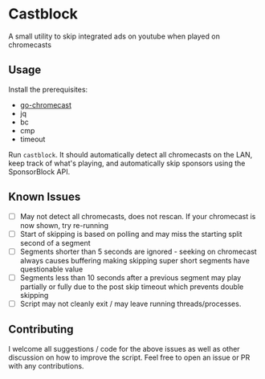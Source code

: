 # Castblock
A small utility to skip integrated ads on youtube when played on chromecasts

## Usage
Install the prerequisites:
* [go-chromecast](https://github.com/vishen/go-chromecast)
* jq
* bc
* cmp
* timeout

Run `castblock`. It should automatically detect all chromecasts on the LAN, keep track of what's playing, and automatically skip sponsors using the SponsorBlock API.

## Known Issues
- [ ] May not detect all chromecasts, does not rescan. If your chromecast is now shown, try re-running
- [ ] Start of skipping is based on polling and may miss the starting split second of a segment
- [ ] Segments shorter than 5 seconds are ignored - seeking on chromecast always causes buffering making skipping super short segments have questionable value
- [ ] Segments less than 10 seconds after a previous segment may play partially or fully due to the post skip timeout which prevents double skipping
- [ ] Script may not cleanly exit / may leave running threads/processes.

## Contributing
I welcome all suggestions / code for the above issues as well as other discussion on how to improve the script. Feel free to open an issue or PR with any contributions.

